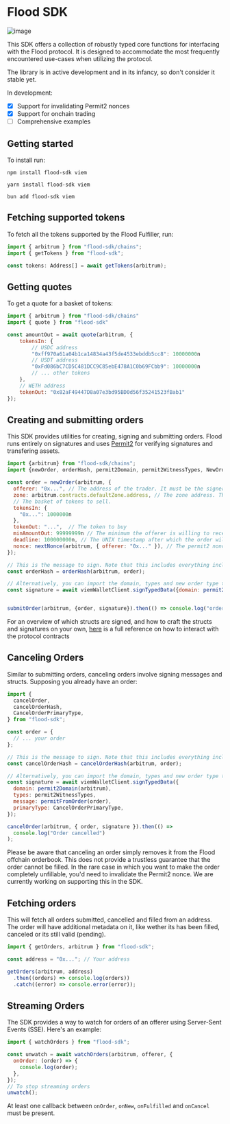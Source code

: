 # Flood SDK
![image](https://github.com/flood-protocol/sdk/assets/29527327/7809fd0b-fdb8-4af8-800c-7e589fcd2e21)


This SDK offers a collection of robustly typed core functions for interfacing with the Flood protocol. It is designed to accommodate the most frequently encountered use-cases when utilizing the protocol.

The library is in active development and in its infancy, so don't consider it stable yet.

In development:

- [x] Support for invalidating Permit2 nonces
- [x] Support for onchain trading
- [ ] Comprehensive examples

## Getting started

To install run:

```
npm install flood-sdk viem
```

```
yarn install flood-sdk viem
```

```
bun add flood-sdk viem
```

## Fetching supported tokens

To fetch all the tokens supported by the Flood Fulfiller, run:

```javascript
import { arbitrum } from "flood-sdk/chains";
import { getTokens } from "flood-sdk";

const tokens: Address[] = await getTokens(arbitrum);
```

## Getting quotes

To get a quote for a basket of tokens:

```javascript
import { arbitrum } from "flood-sdk/chains"
import { quote } from "flood-sdk"

const amountOut = await quote(arbitrum, {
    tokensIn: {
        // USDC address
        "0xff970a61a04b1ca14834a43f5de4533ebddb5cc8": 10000000n
        // USDT address
        "0xFd086bC7CD5C481DCC9C85ebE478A1C0b69FCbb9": 10000000n
        // ... other tokens
    },
    // WETH address
    tokenOut: "0x82aF49447D8a07e3bd95BD0d56f35241523fBab1"
});
```

## Creating and submitting orders

This SDK provides utilities for creating, signing and submitting orders. Flood runs entirely on signatures and uses [Permit2](https://github.com/Uniswap/permit2/tree/main) for verifying signatures and transfering assets.

```javascript
import {arbitrum} from "flood-sdk/chains";
import {newOrder, orderHash, permit2Domain, permit2WitnessTypes, NewOrderPrimaryType, permitFromOrder} from "flood-sdk";

const order = newOrder(arbitrum, {
  offerer: "0x...", // The address of the trader. It must be the signer of the order or a smart contract implementing ERC1271
  zone: arbitrum.contracts.defaultZone.address, // The zone address. The zone is a contract setting trading rules. We recommend starting with the Flood default zone.
  // The basket of tokens to sell.
  tokensIn: {
    "0x...": 1000000n
  },
  tokenOut: "...",  // The token to buy
  minAmountOut: 99999999n // The minimum the offerer is willing to receive. Setting this too high will effectively turn the order into a limit order.
  deadline: 100000000n, // The UNIX timestamp after which the order will expire.
  nonce: nextNonce(arbitrum, { offerer: "0x..." }), // The permit2 nonce for the order. We use the nextNonce function to easily find the next available nonce.
});

// This is the message to sign. Note that this includes everything including the domain separator and 0x1901. So nothing should be added to it.
const orderHash = orderHash(arbitrum, order);

// Alternatively, you can import the domain, types and new order type to sign with your favorite library, here is an example with viem
const signature = await viemWalletClient.signTypedData({domain: permit2Domain(arbitrum), types: permit2WitnessTypes, message: permitFromOrder(order), primaryType: NewOrderPrimaryType});


submitOrder(arbitrum, {order, signature}).then(() => console.log("order sent"))
```

For an overview of which structs are signed, and how to craft the structs and signatures on your own, [here](https://github.com/flood-protocol/flood-contracts/tree/master/src/flood-plain) is a full reference on how to interact with the protocol contracts

## Canceling Orders

Similar to submitting orders, canceling orders involve signing messages and structs.
Supposing you already have an order:

```javascript
import {
  cancelOrder,
  cancelOrderHash,
  CancelOrderPrimaryType,
} from "flood-sdk";

const order = {
  // ... your order
};

// This is the message to sign. Note that this includes everything including the domain separator and 0x1901. So nothing should be added to it.
const cancelOrderHash = cancelOrderHash(arbitrum, order);

// Alternatively, you can import the domain, types and new order type to sign with your favorite library, here is an example with viem
const signature = await viemWalletClient.signTypedData({
  domain: permit2Domain(arbitrum),
  types: permit2WitnessTypes,
  message: permitFromOrder(order),
  primaryType: CancelOrderPrimaryType,
});

cancelOrder(arbitrum, { order, signature }).then(() =>
  console.log("Order cancelled")
);
```

Please be aware that canceling an order simply removes it from the Flood offchain orderbook. This does not provide a trustless guarantee that the order cannot be filled.
In the rare case in which you want to make the order completely unfillable, you'd need to invalidate the Permit2 nonce.
We are currently working on supporting this in the SDK.

## Fetching orders

This will fetch all orders submitted, cancelled and filled from an address.
The order will have additional metadata on it, like wether its has been filled, canceled or its still valid (pending).

```javascript
import { getOrders, arbitrum } from "flood-sdk";

const address = "0x..."; // Your address

getOrders(arbitrum, address)
  .then((orders) => console.log(orders))
  .catch((error) => console.error(error));
```

## Streaming Orders

The SDK provides a way to watch for orders of an offerer using Server-Sent Events (SSE). Here's an example:

```javascript
import { watchOrders } from "flood-sdk";

const unwatch = await watchOrders(arbitrum, offerer, {
  onOrder: (order) => {
    console.log(order);
  },
});
// To stop streaming orders
unwatch();
```

At least one callback between `onOrder`, `onNew`, `onFulfilled` and `onCancel` must be present.
